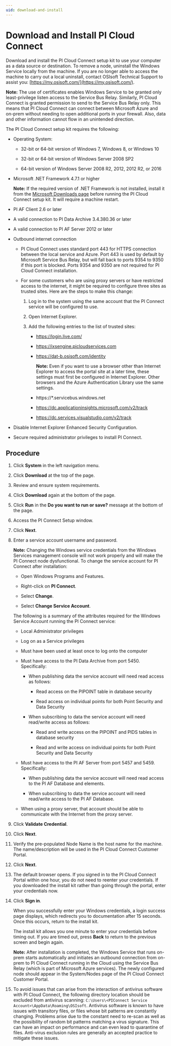 ```yaml
---
uid: download-and-install
---
```


# Download and Install PI Cloud Connect

Download and install the PI Cloud Connect setup kit to use your computer as a data source or destination. To remove a node, uninstall the Windows Service locally from the machine. If you are no longer able to access the machine to carry out a local uninstall, contact OSIsoft Technical Support to assist you: [https://my.osisoft.com/](https://my.osisoft.com/).

**Note:** The use of certificates enables Windows Service to be granted only least-privilege listen access to the Service Bus Relay. Similarly, PI Cloud Connect is granted permission to send to the Service Bus Relay only. This means that PI Cloud Connect can connect between Microsoft Azure and on-prem without needing to open additional ports in your firewall. Also, data and other information cannot flow in an unintended direction.

The PI Cloud Connect setup kit requires the following:

- Operating System:

  - 32-bit or 64-bit version of Windows 7, Windows 8, or Windows 10

  - 32-bit or 64-bit version of Windows Server 2008 SP2

  - 64-bit version of Windows Server 2008 R2, 2012, 2012 R2, or 2016

- Microsoft .NET Framework 4.7.1 or higher

  **Note:** If the required version of .NET Framework is not installed, install it from the
				[Microsoft Downloads page](https://dotnet.microsoft.com/download/dotnet-framework/thank-you/net471-web-installer) before running the PI Cloud Connect setup kit. It will require a machine restart.

- PI AF Client 2.6 or later

- A valid connection to PI Data Archive 3.4.380.36 or later

- A valid connection to PI AF Server 2012 or later

- Outbound internet connection

  - PI Cloud Connect uses standard port 443 for HTTPS connection between the local service and Azure. Port 443 is used by default by Microsoft Service Bus Relay, but will fall back to ports 9354 to 9350 if this port is blocked. Ports 9354 and 9350 are not required for PI Cloud Connect installation.

  - For some customers who are using proxy servers or have restricted access to the internet, it might be required to configure three sites as trusted sites. Here are the steps to make this change:

    1. Log in to the system using the same account that the PI Connect service will be configured to use.

    1. Open Internet Explorer.

    1. Add the following entries to the list of trusted sites:

       - https://login.live.com/

       - https://ixsengine.picloudservices.com

       - https://dat-b.osisoft.com/identity

         **Note:** Even if you want to use a browser other than Internet Explorer to access the portal site at a later time, these settings must first be configured in Internet Explorer. Other browsers and the Azure Authentication Library use the same settings.

       - https://*.servicebus.windows.net

       - https://dc.applicationinsights.microsoft.com/v2/track

       - https://dc.services.visualstudio.com/v2/track

- Disable Internet Explorer Enhanced Security Configuration.

- Secure required administrator privileges to install PI Connect.

## Procedure

1. Click **System** in the left navigation menu.

1. Click **Download** at the top of the page.

1. Review and ensure system requirements.

1. Click **Download** again at the bottom of the page.

1. Click **Run** in the **Do you want to run or save?** message at the bottom of the page.

1. Access the PI Connect Setup window.

1. Click **Next**.

1. Enter a service account username and password.

   **Note:** Changing the Windows service credentials from the Windows Services management console will not work properly and will make the PI Connect node dysfunctional. To change the service account for PI Connect after installation:

   - Open Windows Programs and Features.

   - Right-click on **PI Connect**.

   - Select **Change**.

   - Select **Change Service Account**.

   The following is a summary of the attributes required for the Windows Service Account running the PI Connect service:

   - Local Administrator privileges

   - Log on as a Service privileges

   - Must have been used at least once to log onto the computer

   - Must have access to the PI Data Archive from port 5450. Specifically:

     - When publishing data the service account will need read access as follows:

       - Read access on the PIPOINT table in database security

       - Read access on individual points for both Point Security and Data Security

     - When subscribing to data the service account will need read/write access as follows:

       - Read and write access on the PIPOINT and PIDS tables in database security

       - Read and write access on individual points for both Point Security and Data Security

   - Must have access to the PI AF Server from port 5457 and 5459. Specifically:

     - When publishing data the service account will need read access to the PI AF Database and elements.

     - When subscribing to data the service account will need read/write access to the PI AF Database.

   - When using a proxy server, that account should be able to communicate with the Internet from the proxy server.

1. Click **Validate Credential**.

1. Click **Next**.

1. Verify the pre-populated Node Name is the host name for the machine. The name/description will be used in the PI Cloud Connect Customer Portal.

1. Click **Next**.

1. The default browser opens. If you signed in to the PI Cloud Connect Portal within one hour, you do not need to reenter your credentials. If you downloaded the install kit rather than going through the portal, enter your credentials now.

1. Click **Sign in**.

   When you successfully enter your Windows credentials, a login success page displays, which redirects you to documentation after 15 seconds. Once this occurs, return to the install kit.

   The install kit allows you one minute to enter your credentials before timing out. If you are timed out, press **Back** to return to the previous screen and begin again.

   **Note:** After installation is completed, the Windows Service that runs on-prem starts automatically and initiates an outbound connection from on-prem to PI Cloud Connect running in the Cloud using the Service Bus Relay (which is part of Microsoft Azure services). The newly configured node should appear in the System/Nodes page of the PI Cloud Connect Customer Portal.

1. To avoid issues that can arise from the interaction of antivirus software with PI Cloud Connect, the following directory location should be excluded from antivirus scanning: `C:\Users\<PIConnect Service Account>\AppData\Roaming\OSIsoft`. Antivirus software is known to have issues with transitory files, or files whose bit patterns are constantly changing. Problems arise due to the constant need to re-scan as well as the possibility of random bit patterns matching a virus signature. This can have an impact on performance and can even lead to quarantine of files. Anti-virus exclusion rules are generally an accepted practice to mitigate these issues.
